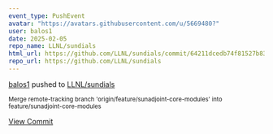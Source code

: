 ```yaml
---
event_type: PushEvent
avatar: "https://avatars.githubusercontent.com/u/5669480?"
user: balos1
date: 2025-02-05
repo_name: LLNL/sundials
html_url: https://github.com/LLNL/sundials/commit/64211dcedb74f81527b8352aa88b1bb1e69e1b77
repo_url: https://github.com/LLNL/sundials
---
```


<a href='https://github.com/balos1' target='_blank'>balos1</a> pushed to <a href='https://github.com/LLNL/sundials' target='_blank'>LLNL/sundials</a>

<small>Merge remote-tracking branch 'origin/feature/sunadjoint-core-modules' into feature/sunadjoint-core-modules</small>

<a href='https://github.com/LLNL/sundials/commit/64211dcedb74f81527b8352aa88b1bb1e69e1b77' target='_blank'>View Commit</a>